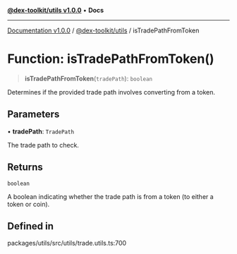 [**@dex-toolkit/utils v1.0.0**](../README.md) • **Docs**

***

[Documentation v1.0.0](../../../packages.md) / [@dex-toolkit/utils](../README.md) / isTradePathFromToken

# Function: isTradePathFromToken()

> **isTradePathFromToken**(`tradePath`): `boolean`

Determines if the provided trade path involves converting from a token.

## Parameters

• **tradePath**: `TradePath`

The trade path to check.

## Returns

`boolean`

A boolean indicating whether the trade path is from a token (to either a token or coin).

## Defined in

packages/utils/src/utils/trade.utils.ts:700

